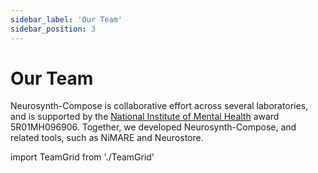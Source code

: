 ```yaml
---
sidebar_label: 'Our Team'
sidebar_position: 3
---
```


# Our Team

Neurosynth-Compose is collaborative effort across several laboratories, and is supported by the [National Institute of Mental Health](http://www.nimh.nih.gov/) award 5R01MH096906.
Together, we developed Neurosynth-Compose, and related tools, such as NiMARE and Neurostore.

import TeamGrid  from './TeamGrid'

<TeamGrid />


